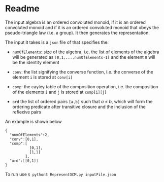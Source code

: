 # Readme

The input algebra is an ordered convoluted monoid, if it is an ordered convoluted monoid and if it is an ordered convoluted monoid that obeys the pseudo-triangle law (i.e. a group). It then generates the representation.

The input it takes is a ```json``` file of that specifies the:

* ```numOfElements```: size of the algebra, i.e. the list of elements of the algebra will be generated as ```[0,1,...,numOfElements-1]``` and the element ```0``` will be the identity element

* ```conv```: the list signifying the converse function, i.e. the converse of the element ```i``` is stored at ```conv[i]```

* ```comp```: the cayley table of the composition operation, i.e. the composition of the elements ```i``` and ```j``` is stored at ```comp[i][j]```

* ```ord``` the list of ordered pairs ```[a,b]``` such that <i>a &#x2264; b</i>, which will form the ordering predicate after transitive closure and the inclusion of the reflexive pairs


An example is shown below

```
{
  "numOfElements":2,
  "conv":[0,1],
  "comp":[
           [0,1],
           [1,1]
         ],
  "ord":[[0,1]]
}
```

To run use ```$ python3 RepresentOCM.py inputFile.json```
